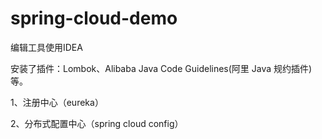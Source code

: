 # spring-cloud-demo
编辑工具使用IDEA

安装了插件：Lombok、Alibaba Java Code Guidelines(阿里 Java 规约插件) 等。

1、注册中心（eureka）

2、分布式配置中心（spring cloud config）